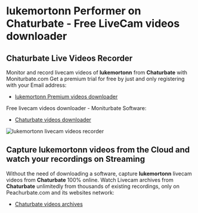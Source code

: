 # lukemortonn Performer on Chaturbate - Free LiveCam videos downloader

## Chaturbate Live Videos Recorder

Monitor and record livecam videos of **lukemortonn** from **Chaturbate** with Moniturbate.com
Get a premium trial for free by just and only registering with your Email address:
* [lukemortonn Premium videos downloader](https://moniturbate.com/request-demo-licence-key.html)

Free livecam videos downloader - Moniturbate Software:
* [Chaturbate videos downloader](https://moniturbate.com/moniturbate-download-software.html)

![lukemortonn livecam videos recorder](https://peachurnet.com/templates/moniturbate-software.png)


## Capture lukemortonn videos from the Cloud and watch your recordings on Streaming

Without the need of downloading a software, capture **lukemortonn** livecam videos from **Chaturbate** 100% online.
Watch Livecam archives from **Chaturbate** unlimitedly from thousands of existing recordings, only on Peachurbate.com and its websites network:
* [Chaturbate videos archives](https://peachurnet.com/)